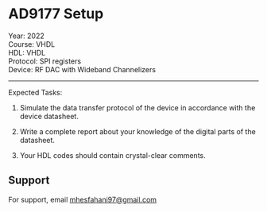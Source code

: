 # AD9177 Setup

Year: 2022  
Course: VHDL  
HDL: VHDL  
Protocol: SPI registers   
Device: RF DAC with Wideband Channelizers
****
Expected Tasks:

1. Simulate the data transfer protocol of the device in accordance with the device datasheet.
 
2. Write a complete report about your knowledge of the digital parts of the datasheet.

3. Your HDL codes should contain crystal-clear comments.
## Support

For support, email mhesfahani97@gmail.com
